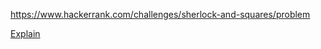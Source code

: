 https://www.hackerrank.com/challenges/sherlock-and-squares/problem

[Explain](https://www.hackerrank.com/challenges/sherlock-and-squares/forum/comments/43376)
